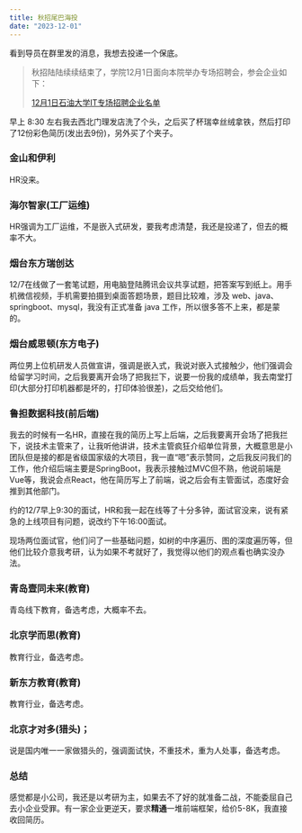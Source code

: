 ```yaml
---
title: 秋招尾巴海投
date: "2023-12-01"
---
```


看到导员在群里发的消息，我想去投递一个保底。

> 秋招陆陆续续结束了，学院12月1日面向本院举办专场招聘会，参会企业如下：
>
> [12月1日石油大学IT专场招聘企业名单](https://mysite-bucket.oss-cn-wulanchabu.aliyuncs.com/blog_img/20231201%E6%B5%B7%E6%8A%95.jpg?x-oss-process=style/small_size_rule)

早上 8:30 左右我去西北门理发店洗了个头，之后买了杯瑞幸丝绒拿铁，然后打印了12份彩色简历(发出去9份)，另外买了个夹子。

### 金山和伊利

HR没来。

### 海尔智家(工厂运维)

HR强调为工厂运维，不是嵌入式研发，要我考虑清楚，我还是投递了，但去的概率不大。

### 烟台东方瑞创达

12/7在线做了一套笔试题，用电脑登陆腾讯会议共享试题，把答案写到纸上。用手机微信视频，手机需要拍摄到桌面答题场景，题目比较难，涉及 web、java、springboot、mysql，我没有正式准备 java 工作，所以很多答不上来，都是蒙的。

### 烟台威思顿(东方电子)

两位男上位机研发人员做宣讲，强调是嵌入式，我说对嵌入式接触少，他们强调会给留学习时间，之后我要离开会场了把我拦下，说要一份我的成绩单，我去南堂打印(大部分打印机器都是坏的，打印体验很差)，之后交给他们。

### 鲁担数据科技(前后端)

我去的时候有一名HR，直接在我的简历上写上后端，之后我要离开会场了把我拦下，说技术主管来了，让我听他讲讲，技术主管疯狂介绍单位背景，大概意思是小团队但是接的都是省级国家级的大项目，我一直“嗯”表示赞同，之后我反问我们的工作，他介绍后端主要是SpringBoot，我表示接触过MVC但不熟，他说前端是Vue等，我说会点React，他在简历写上了前端，说之后会有主管面试，态度好会推到其他部门。

约的12/7早上9:30的面试，HR和我一起在线等了十分多钟，面试官没来，说有紧急的上线项目有问题，说改约下午16:00面试。

现场两位面试官，他们问了一些基础问题，如树的中序遍历、图的深度遍历等，但他们比较介意我考研，认为如果不考就好了，我觉得以他们的观点看也确实没办法。

### 青岛壹同未来(教育)

青岛线下教育，备选考虑，大概率不去。

### 北京学而思(教育)

教育行业，备选考虑。

### 新东方教育(教育)

教育行业，备选考虑。

### 北京才对多(猎头)；

说是国内唯一一家做猎头的，强调面试快，不重技术，重为人处事，备选考虑。

### 总结

感觉都是小公司，我还是以考研为主，如果去不了好的就准备二战，不能委屈自己去小企业受罪。有一家企业更逆天，要求**精通**一堆前端框架，给价5-8K，我直接收回简历。

